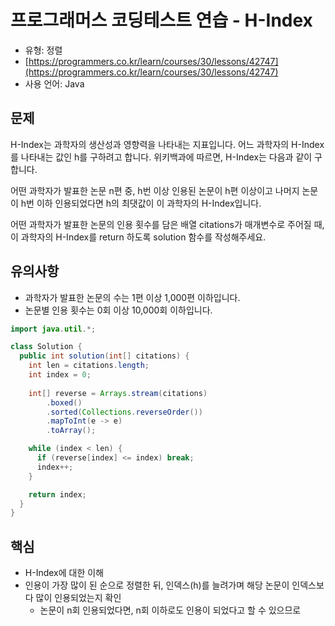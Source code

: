 # 프로그래머스 코딩테스트 연습 - H-Index

- 유형: 정렬
- [https://programmers.co.kr/learn/courses/30/lessons/42747](https://programmers.co.kr/learn/courses/30/lessons/42747)
- 사용 언어: Java


## 문제

H-Index는 과학자의 생산성과 영향력을 나타내는 지표입니다. 어느 과학자의 H-Index를 나타내는 값인 h를 구하려고 합니다. 위키백과에 따르면, H-Index는 다음과 같이 구합니다.

어떤 과학자가 발표한 논문 n편 중, h번 이상 인용된 논문이 h편 이상이고 나머지 논문이 h번 이하 인용되었다면 h의 최댓값이 이 과학자의 H-Index입니다.

어떤 과학자가 발표한 논문의 인용 횟수를 담은 배열 citations가 매개변수로 주어질 때, 이 과학자의 H-Index를 return 하도록 solution 함수를 작성해주세요.


## 유의사항

- 과학자가 발표한 논문의 수는 1편 이상 1,000편 이하입니다.
- 논문별 인용 횟수는 0회 이상 10,000회 이하입니다.


```java
import java.util.*;

class Solution {
  public int solution(int[] citations) {
    int len = citations.length;
    int index = 0;
    
    int[] reverse = Arrays.stream(citations)
        .boxed()
        .sorted(Collections.reverseOrder())
        .mapToInt(e -> e)
        .toArray();

    while (index < len) {
      if (reverse[index] <= index) break;
      index++;
    }

    return index;
  }
}
```

## 핵심

- H-Index에 대한 이해
- 인용이 가장 많이 된 순으로 정렬한 뒤, 인덱스(h)를 늘려가며 해당 논문이 인덱스보다 많이 인용되었는지 확인
  - 논문이 n회 인용되었다면, n회 이하로도 인용이 되었다고 할 수 있으므로
